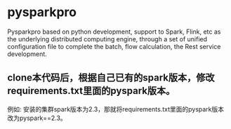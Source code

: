 # pysparkpro

Pysparkpro based on python development, support to Spark, Flink, etc as the underlying distributed computing engine, through a set of unified configuration file to complete the batch, flow calculation, the Rest service development.

## clone本代码后，根据自己已有的spark版本，修改requirements.txt里面的pyspark版本。

例如:
    安装的集群spark版本为2.3，那就将requirements.txt里面的pyspark版本改为pyspark==2.3。